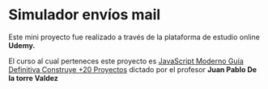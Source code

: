 # Simulador envíos mail

Este mini proyecto fue realizado a través de la plataforma de estudio online **Udemy.**

El curso al cual perteneces este proyecto es [JavaScript Moderno Guía Definitiva Construye +20 Proyectos](https://www.udemy.com/course/javascript-moderno-guia-definitiva-construye-10-proyectos/) dictado por el profesor **Juan Pablo De la torre Valdez**
